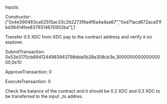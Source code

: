 
Inputs:

Constructor:
["0x4e390483ca02515ac33c2b2273f8a4f6a4a4aa67","0xd71acd672aca51fbd36414fee8379314670902ba"],1

Transfer 0.5 XDC from XDC pay to the contract address and verify it on explorer.

SubmitTransaction:
0x53e3170cb8941244983943798dda0b28a308cb3e,300000000000000000,0x10

ApproveTransaction:
0

ExecuteTransaction:
0

Check the balance of the contract and it should be 0.2 XDC and 0.3 XDC to be transferred to the input _to addres.



